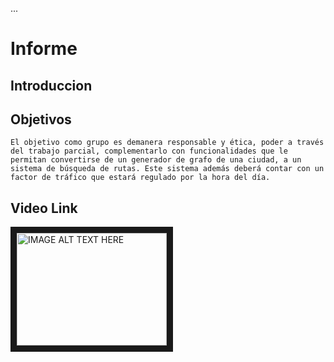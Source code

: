 ...
# Informe
## Introduccion

## Objetivos
    El objetivo como grupo es demanera responsable y ética, poder a través del trabajo parcial, complementarlo con funcionalidades que le permitan convertirse de un generador de grafo de una ciudad, a un sistema de búsqueda de rutas. Este sistema además deberá contar con un factor de tráfico que estará regulado por la hora del día.


## Video Link

<a href="http://www.youtube.com/watch?feature=player_embedded&v=kyKOBNskkek
" target="_blank"><img src="http://img.youtube.com/vi/kyKOBNskkek/0.jpg" 
alt="IMAGE ALT TEXT HERE" width="240" height="180" border="10" /></a>